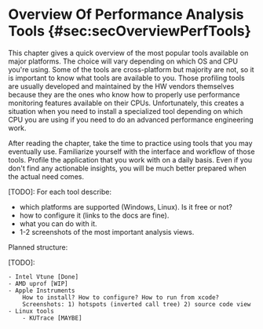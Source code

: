 # Overview Of Performance Analysis Tools {#sec:secOverviewPerfTools}

This chapter gives a quick overview of the most popular tools available on major platforms. The choice will vary depending on which OS and CPU you're using. Some of the tools are cross-platform but majority are not, so it is important to know what tools are available to you. Those profiling tools are usually developed and maintained by the HW vendors themselves because they are the ones who know how to properly use performance monitoring features available on their CPUs. Unfortunately, this creates a situation when you need to install a specialized tool depending on which CPU you are using if you need to do an advanced performance engineering work. 

After reading the chapter, take the time to practice using tools that you may eventually use. Familiarize yourself with the interface and workflow of those tools. Profile the application that you work with on a daily basis. Even if you don't find any actionable insights, you will be much better prepared when the actual need comes.

[TODO]: For each tool describe:
- which platforms are supported (Windows, Linux). Is it free or not?
- how to configure it (links to the docs are fine).
- what you can do with it. 
- 1-2 screenshots of the most important analysis views.

Planned structure:

[TODO]:
```
- Intel Vtune [Done]
- AMD uprof [WIP]
- Apple Instruments
	How to install? How to configure? How to run from xcode?
	Screenshots: 1) hotspots (inverted call tree) 2) source code view
- Linux tools
	- KUTrace [MAYBE]
```